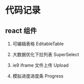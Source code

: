 # 代码记录

## react 组件

1. 可编辑表格 EditableTable

2. 大数据优化下拉列表 SuperSelect

3. ie9 iframe 文件上传 Upload

4. 模拟进度进度条 Progress
